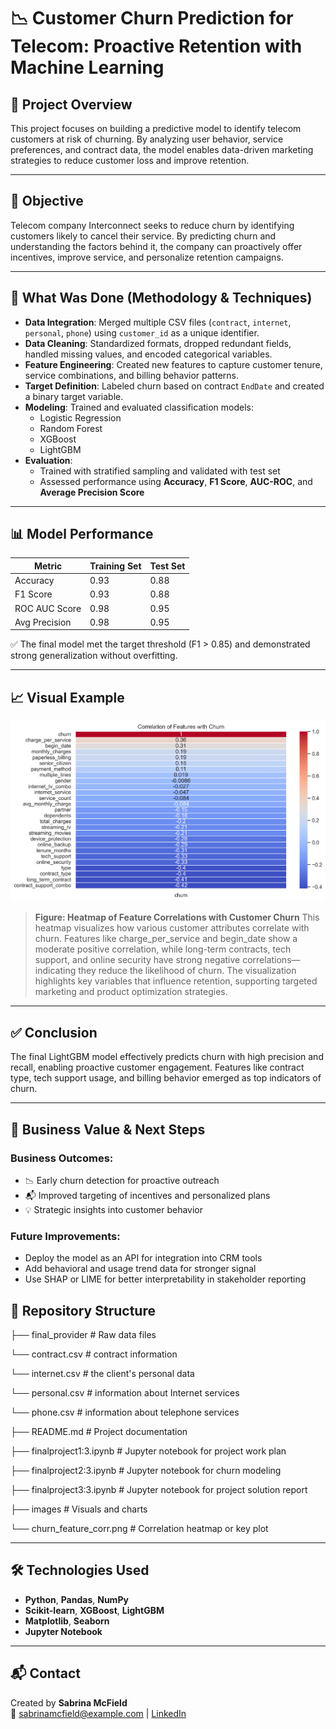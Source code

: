 # 📉 Customer Churn Prediction for Telecom: Proactive Retention with Machine Learning

## 📌 Project Overview
This project focuses on building a predictive model to identify telecom customers at risk of churning. By analyzing user behavior, service preferences, and contract data, the model enables data-driven marketing strategies to reduce customer loss and improve retention.

---

## 🧠 Objective
Telecom company Interconnect seeks to reduce churn by identifying customers likely to cancel their service. By predicting churn and understanding the factors behind it, the company can proactively offer incentives, improve service, and personalize retention campaigns.

---

## 🔧 What Was Done (Methodology & Techniques)

- **Data Integration**: Merged multiple CSV files (`contract`, `internet`, `personal`, `phone`) using `customer_id` as a unique identifier.
- **Data Cleaning**: Standardized formats, dropped redundant fields, handled missing values, and encoded categorical variables.
- **Feature Engineering**: Created new features to capture customer tenure, service combinations, and billing behavior patterns.
- **Target Definition**: Labeled churn based on contract `EndDate` and created a binary target variable.
- **Modeling**: Trained and evaluated classification models:
  - Logistic Regression
  - Random Forest
  - XGBoost
  - LightGBM
- **Evaluation**:
  - Trained with stratified sampling and validated with test set
  - Assessed performance using **Accuracy**, **F1 Score**, **AUC-ROC**, and **Average Precision Score**

---

## 📊 Model Performance

| Metric          | Training Set | Test Set |
|-----------------|--------------|----------|
| Accuracy        | 0.93         | 0.88     |
| F1 Score        | 0.93         | 0.88     |
| ROC AUC Score   | 0.98         | 0.95     |
| Avg Precision   | 0.98         | 0.95     |

✅ The final model met the target threshold (F1 > 0.85) and demonstrated strong generalization without overfitting.

---

## 📈 Visual Example

![Churn Feature Correlation Heatmap](images/churn_feature_corr.png)

> **Figure: Heatmap of Feature Correlations with Customer Churn**
This heatmap visualizes how various customer attributes correlate with churn. Features like charge_per_service and begin_date show a moderate positive correlation, while long-term contracts, tech support, and online security have strong negative correlations—indicating they reduce the likelihood of churn. The visualization highlights key variables that influence retention, supporting targeted marketing and product optimization strategies.

---

## ✅ Conclusion

The final LightGBM model effectively predicts churn with high precision and recall, enabling proactive customer engagement. Features like contract type, tech support usage, and billing behavior emerged as top indicators of churn.

---

## 🚀 Business Value & Next Steps

### Business Outcomes:
- 📉 Early churn detection for proactive outreach
- 📬 Improved targeting of incentives and personalized plans
- 💡 Strategic insights into customer behavior

### Future Improvements:
- Deploy the model as an API for integration into CRM tools
- Add behavioral and usage trend data for stronger signal
- Use SHAP or LIME for better interpretability in stakeholder reporting

## 📁 Repository Structure

├── final_provider # Raw data files

  └── contract.csv # contract information
  
  └── internet.csv # the client's personal data
  
  └── personal.csv # information about Internet services
  
  └── phone.csv # information about telephone services
  
├── README.md # Project documentation

├── finalproject1:3.ipynb # Jupyter notebook for project work plan

├──  finalproject2:3.ipynb # Jupyter notebook for churn modeling

├── finalproject3:3.ipynb # Jupyter notebook for project solution report

├── images # Visuals and charts

 └── churn_feature_corr.png # Correlation heatmap or key plot


---

## 🛠️ Technologies Used

- **Python**, **Pandas**, **NumPy**
- **Scikit-learn**, **XGBoost**, **LightGBM**
- **Matplotlib**, **Seaborn**
- **Jupyter Notebook**

---

## 📬 Contact

Created by **Sabrina McField**  
📧 sabrinamcfield@example.com | [LinkedIn](https://www.linkedin.com/in/sabrinamcfield)

